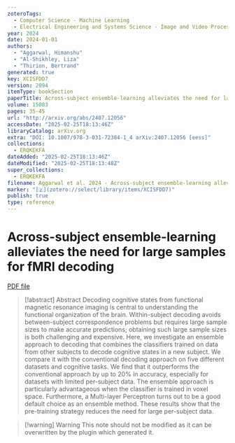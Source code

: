 ```yaml
---
zoteroTags:
  - Computer Science - Machine Learning
  - Electrical Engineering and Systems Science - Image and Video Processing
year: 2024
date: 2024-01-01
authors:
  - "Aggarwal, Himanshu"
  - "Al-Shikhley, Liza"
  - "Thirion, Bertrand"
generated: true
key: XCISFDD7
version: 2094
itemType: bookSection
paperTitle: Across-subject ensemble-learning alleviates the need for large samples for fMRI decoding
volume: 15003
pages: 35-45
url: "http://arxiv.org/abs/2407.12056"
accessDate: "2025-02-25T18:13:46Z"
libraryCatalog: arXiv.org
extra: "DOI: 10.1007/978-3-031-72384-1_4 arXiv:2407.12056 [eess]"
collections:
  - ERQKEKFA
dateAdded: "2025-02-25T18:13:46Z"
dateModified: "2025-02-25T18:13:48Z"
super_collections:
  - ERQKEKFA
filename: Aggarwal et al. 2024 - Across-subject ensemble-learning alleviates the need for large samples for fMRI decoding.pdf
marker: "[🇿](zotero://select/library/items/XCISFDD7)"
publish: true
type: reference
---
```

# Across-subject ensemble-learning alleviates the need for large samples for fMRI decoding

[PDF file](/Papers/PDFs/Aggarwal%20et%20al.%202024%20-%20Across-subject%20ensemble-learning%20alleviates%20the%20need%20for%20large%20samples%20for%20fMRI%20decoding.pdf)

> [!abstract] Abstract
> Decoding cognitive states from functional magnetic resonance imaging is central to understanding the functional organization of the brain. Within-subject decoding avoids between-subject correspondence problems but requires large sample sizes to make accurate predictions; obtaining such large sample sizes is both challenging and expensive. Here, we investigate an ensemble approach to decoding that combines the classifiers trained on data from other subjects to decode cognitive states in a new subject. We compare it with the conventional decoding approach on five different datasets and cognitive tasks. We find that it outperforms the conventional approach by up to 20% in accuracy, especially for datasets with limited per-subject data. The ensemble approach is particularly advantageous when the classifier is trained in voxel space. Furthermore, a Multi-layer Perceptron turns out to be a good default choice as an ensemble method. These results show that the pre-training strategy reduces the need for large per-subject data.

>[!warning] Warning
> This note should not be modified as it can be overwritten by the plugin which generated it.

